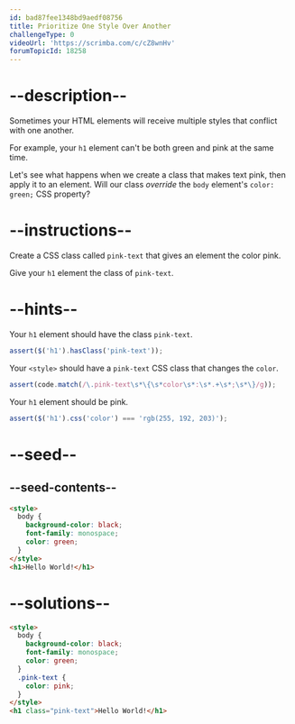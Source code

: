 ```yaml
---
id: bad87fee1348bd9aedf08756
title: Prioritize One Style Over Another
challengeType: 0
videoUrl: 'https://scrimba.com/c/cZ8wnHv'
forumTopicId: 18258
---
```


# --description--

Sometimes your HTML elements will receive multiple styles that conflict with one another.

For example, your `h1` element can't be both green and pink at the same time.

Let's see what happens when we create a class that makes text pink, then apply it to an element. Will our class *override* the `body` element's `color: green;` CSS property?

# --instructions--

Create a CSS class called `pink-text` that gives an element the color pink.

Give your `h1` element the class of `pink-text`.

# --hints--

Your `h1` element should have the class `pink-text`.

```js
assert($('h1').hasClass('pink-text'));
```

Your `<style>` should have a `pink-text` CSS class that changes the `color`.

```js
assert(code.match(/\.pink-text\s*\{\s*color\s*:\s*.+\s*;\s*\}/g));
```

Your `h1` element should be pink.

```js
assert($('h1').css('color') === 'rgb(255, 192, 203)');
```

# --seed--

## --seed-contents--

```html
<style>
  body {
    background-color: black;
    font-family: monospace;
    color: green;
  }
</style>
<h1>Hello World!</h1>
```

# --solutions--

```html
<style>
  body {
    background-color: black;
    font-family: monospace;
    color: green;
  }
  .pink-text {
    color: pink;
  }
</style>
<h1 class="pink-text">Hello World!</h1>
```